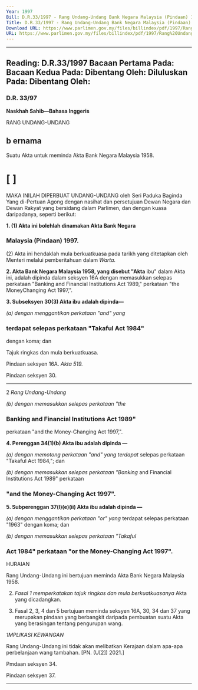 ```yaml
---
Year: 1997
Bill: D.R.33/1997 - Rang Undang-Undang Bank Negara Malaysia (Pindaan) 1997 (Lulus)
Title: D.R.33/1997 - Rang Undang-Undang Bank Negara Malaysia (Pindaan) 1997 (Lulus)
Download URL: https://www.parlimen.gov.my/files/billindex/pdf/1997/Rang%20Undang-Undang%20DR%2033.pdf
URL: https://www.parlimen.gov.my/files/billindex/pdf/1997/Rang%20Undang-Undang%20DR%2033.pdf
---
```

---
Reading:
D.R.33/1997
Bacaan Pertama Pada:
Bacaan Kedua Pada:
Dibentang Oleh:
Diluluskan Pada:
Dibentang Oleh:
---

### D.R. 33/97

**Naskhah Sahib—Bahasa Inggeris**

RANG UNDANG-UNDANG

## b ernama

Suatu Akta untuk meminda Akta Bank Negara Malaysia
1958.

# [ ]

MAKA INILAH DIPERBUAT UNDANG-UNDANG
oleh Seri Paduka Baginda Yang di-Pertuan Agong dengan
nasihat dan persetujuan Dewan Negara dan Dewan Rakyat
yang bersidang dalam Parlimen, dan dengan kuasa
daripadanya, seperti berikut:

**1. (1) Akta ini bolehlah dinamakan Akta Bank Negara**
### Malaysia (Pindaan) 1997.

(2) Akta ini hendaklah mula berkuatkuasa pada tarikh
yang ditetapkan oleh Menteri melalui pemberitahuan dalam
_Warta._

**2. Akta Bank Negara Malaysia 1958, yang disebut "Akta**
ibu" dalam Akta ini, adalah dipinda dalam seksyen 16A
dengan memasukkan selepas perkataan "Banking and
Financial Institutions Act 1989," perkataan "the MoneyChanging Act 1997,".

**3. Subseksyen 30(3) Akta ibu adalah dipinda—**

_(a) dengan menggantikan perkataan "and" yang_
### terdapat selepas perkataan "Takaful Act 1984"
dengan koma; dan


Tajuk ringkas
dan mula
berkuatkuasa.

Pindaan
seksyen 16A.
_Akta 519._

Pindaan
seksyen 30.


-----

2 _Rang Undang-Undang_

_(b) dengan memasukkan selepas perkataan "the_
### Banking and Financial Institutions Act 1989"
perkataan "and the Money-Changing Act 1997,".

**4. Perenggan 34(1)(b) Akta ibu adalah dipinda —**

_(a) dengan memotong perkataan "and" yang terdapat_
selepas perkataan "Takaful Act 1984,"; dan

_(b) dengan memasukkan selepas perkataan "Banking_
and Financial Institutions Act 1989" perkataan
### "and the Money-Changing Act 1997".

**5. Subperenggan 37(l)(e)(ii) Akta ibu adalah dipinda —**

_(a) dengan menggantikan perkataan "or" yang_
terdapat selepas perkataan "1963" dengan koma;
dan

_(b) dengan memasukkan selepas perkataan "Takaful_
### Act 1984" perkataan "or the Money-Changing Act 1997".

HURAIAN

Rang Undang-Undang ini bertujuan meminda Akta Bank Negara
Malaysia 1958.

2. _Fasal 1 memperkatakan tajuk ringkas dan mula berkuatkuasanya_
Akta yang dicadangkan.

3. Fasal 2, 3, 4 dan 5 bertujuan meminda seksyen 16A, 30, 34 dan
37 yang merupakan pindaan yang berbangkit daripada pembuatan
suatu Akta yang berasingan tentang pengurupan wang.

_1MPLIKASI_ _KEWANGAN_

Rang Undang-Undang ini tidak akan melibatkan Kerajaan dalam
apa-apa perbelanjaan wang tambahan. [PN. (U[2]) 2021.]


Pmdaan
seksyen 34.

Pindaan
seksyen 37.


-----

